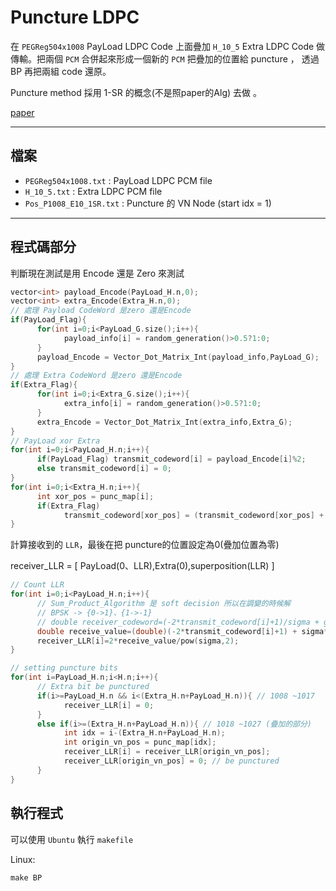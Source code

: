 # Puncture LDPC
在 `PEGReg504x1008` PayLoad LDPC Code 上面疊加 `H_10_5` Extra LDPC Code 做傳輸。把兩個 `PCM` 合併起來形成一個新的 `PCM` 把疊加的位置給 puncture ， 透過 BP 再把兩組 code 還原。

Puncture method 採用 1-SR 的概念(不是照paper的Alg) 去做 。

[paper](https://ieeexplore.ieee.org/document/6398903)

---
## 檔案

- `PEGReg504x1008.txt` : PayLoad LDPC PCM file
- `H_10_5.txt` : Extra LDPC PCM file
- `Pos_P1008_E10_1SR.txt` : Puncture 的 VN Node (start idx = 1)

---

## 程式碼部分
判斷現在測試是用 Encode 還是 Zero 來測試 
``` c++ =
vector<int> payload_Encode(PayLoad_H.n,0);
vector<int> extra_Encode(Extra_H.n,0);
// 處理 Payload CodeWord 是zero 還是Encode
if(PayLoad_Flag){
      for(int i=0;i<PayLoad_G.size();i++){
            payload_info[i] = random_generation()>0.5?1:0;
      }
      payload_Encode = Vector_Dot_Matrix_Int(payload_info,PayLoad_G);
}
// 處理 Extra CodeWord 是zero 還是Encode
if(Extra_Flag){
      for(int i=0;i<Extra_G.size();i++){
            extra_info[i] = random_generation()>0.5?1:0;
      }
      extra_Encode = Vector_Dot_Matrix_Int(extra_info,Extra_G);
}
// PayLoad xor Extra
for(int i=0;i<PayLoad_H.n;i++){
      if(PayLoad_Flag) transmit_codeword[i] = payload_Encode[i]%2;
      else transmit_codeword[i] = 0;
}
for(int i=0;i<Extra_H.n;i++){
      int xor_pos = punc_map[i];
      if(Extra_Flag) 
            transmit_codeword[xor_pos] = (transmit_codeword[xor_pos] + (extra_Encode[i]%2))%2; 
}
```

計算接收到的 `LLR`，最後在把 puncture的位置設定為0(疊加位置為零)

receiver_LLR = [ PayLoad(0、LLR),Extra(0),superposition(LLR) ] 
``` c++ = 
// Count LLR
for(int i=0;i<PayLoad_H.n;i++){
      // Sum_Product_Algorithm 是 soft decision 所以在調變的時候解
      // BPSK -> {0->1}、{1->-1}
      // double receiver_codeword=(-2*transmit_codeword[i]+1)/sigma + gasdev(); // power up
      double receive_value=(double)(-2*transmit_codeword[i]+1) + sigma*gasdev(); // fixed power
      receiver_LLR[i]=2*receive_value/pow(sigma,2); 
}

// setting puncture bits
for(int i=PayLoad_H.n;i<H.n;i++){
      // Extra bit be punctured
      if(i>=PayLoad_H.n && i<(Extra_H.n+PayLoad_H.n)){ // 1008 ~1017
            receiver_LLR[i] = 0;
      }
      else if(i>=(Extra_H.n+PayLoad_H.n)){ // 1018 ~1027 (疊加的部分)
            int idx = i-(Extra_H.n+PayLoad_H.n);
            int origin_vn_pos = punc_map[idx];
            receiver_LLR[i] = receiver_LLR[origin_vn_pos];   
            receiver_LLR[origin_vn_pos] = 0; // be punctured 
      }
}
```

## 執行程式
可以使用 `Ubuntu` 執行 `makefile`

Linux:
```
make BP
```
